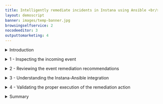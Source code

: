 ```yaml
---
title: Intelligently remediate incidents in Instana using Ansible <br/>300-level live demo
layout: demoscript
banner: images/temp-banner.jpg
browsingselfservice: 2
nocodeeditor: 3
outputtomarketing: 4
---
```


<span id="top"></span>

<details markdown="1">

<summary>Introduction</summary>

In this demo, we'llll see how we can go beyond just observing or analyzing an incoming event in Instana and automatically remediate the issue using Ansible. Our application is called GenZ Mobile Banking, and the SRE is being alerted on the sudden CPU congestion of one of our mission-critical banking services.

Let’s get started.


<br/>

</details>

<p/>

<details markdown="1">

<summary>1 - Inspecting the incoming event</summary>

<br/>

| **1.1** | **Examine the event details** |
| :--- | :--- |
| **Narration** | The SRE gets alerted about a performance problem reported on the GenZ mobile banking application. The SRE proceeds to examine the new incoming event. In Instana this is reported as an issue. An issue represents an event that gets created if an application, service, or any part of it gets unhealthy. Let’s examine the issues that are detected by Instana. |
| **Action** &nbsp; 1.1.1 | Click the **Events** icon (1). Click **Issues** (2). <br/> <img src="images/1-1-1.png" width="800" /> |
| **Action** &nbsp; 1.1.2 | Filter for '**BXF**' in the search bar. <br/> <img src="images/1-1-2.png" width="800" /> |
| **Narration** | Each Instana issue contains the severity with start and end times. The metric charts graph metric values relevant to the problem. Let’s search for the performance event pertaining to the GenZ performance issue. Notice that the issue is still active and needs to be resolved to address the current end-user experience problems. |

**[Go to top](#place1)**

<br/><br/>

</details>

<p/>

<details markdown="1">

<summary>2 - Reviewing the event remediation recommendations</summary>

<br/>

| **2.1** | **Choose a remediation to execute** |
| :--- | :--- |
| **Narration** | In addition to the details behind the event, the event page also short lists a set of potential remedial actions that can be taken to resolve this issue.  |
| **Action** &nbsp; 2.1.1 | Select the **Recommended Actions** tab. <br/> <img src="images/2-1-1.png" width="800" /> |
| **Narration** | The 'Recommended Actions' tab lists an AI-derived list of recommendations, sorted by a confidence score. You can associate any or all of these recommendations to this event by clicking the Associate Action icon in each recommendation action row. The confidence score is derived based on several factors, such as the action definitions, tags, and the meta data from the event. The confidence score attempts to approximate the likelihood of the action resolving this event. We will next select a remediation to resolve the current active event. |

<br/>

| **2.2** | **Choose a remediation to execute** |
| :--- | :--- |
| **Narration** | The 'Associated Actions' section is new and provided by the Automation Framework. When an event is raised, the pre-configured potential remediations also are attached and available in-context to accelerate the MMTF – mean time to fix the issue. You have the option to add additional actions or remove actions if they are no longer relevant to the event. These actions will then be persisted with this event. Any future occurrence of this event will then carry these newly configured remediations. |
| **Action** &nbsp; 2.2.1 | Click **Associated Actions** (1). Select **list-cpu-processes-2** (2). Click **Run** (3). <br/> <img src="images/2-2-1.png" width="800" /> |
| **Narration** | Before the action is executed, we need to specify the hosts and Instana agents on which this action should be executed. |
| **Action** &nbsp; 2.2.2 | Set the values shown below for the **Hosts Limit** (1) and **Target Agent** (2) fields. Click **Run action** (3). <br/> <img src="images/2-2-2.png" width="800" /> |

**[Go to top](#place1)**

<br/><br/>

</details>

<p/>

<details markdown="1">

<summary>3 - Understanding the Instana-Ansible integration</summary>

<br/>

| **3.1** | **Explore the Instana Action Framework** |
| :--- | :--- |
| **Narration** | The Instana Action Framework integrates with the Ansible automation platform. You can use this framework to create and manage user-defined automation actions or leverage any automations already defined in Ansible to automatically remediate incoming events. |
| **Action** &nbsp; 3.1.1 | Click the **Automation** icon. <br/> <img src="images/3-1-1.png" width="600" /> |
| **Narration** | The Action Catalog is a key component of the Action Framework. It serves as a repository of all the known remediations also called actions. You can use the Action Catalog to create new actions or view existing remediations from 3rd party automation providers such as Ansible. |
| **Action** &nbsp; 3.1.2 | Click the **Action Catalog** tab. <br/> <img src="images/3-1-2.png" width="800" /> |
| **Narration** | Notice there are supported by The Action Framework supports 3 types of actions – a Documentation Link action, a Script action and a HTTP action. <br/><br/> Let’s understand what each of these mean: <br/><br/> • 'Documentation Link' action: provides access to the relevant documentation to diagnose or remediate a known issue directly from the event context <br/> • 'Script' action: an automation script that can run on your agent using a Script Action Sensor that is part of the automation framework <br/> • 'HTTP' action: specifies HTTP calls to invoke webhooks or other REST APIs on your agent by using the new HTTP action sensor. <br/><br/> In this demo, we import the pre-defined Ansible playbooks from Ansible Automation Controller using the Ansible Action Sensor configured on the Instana agent. <br/><br/> The ingested Ansible playbooks are categorized in the Instana Action Catalog as Ansible actions to denote that they actually exist in RHAAP. Let’s examine a sample remediation. |
| **Action** &nbsp; 3.1.3 | Point out the **Ansible** action (1). Delete **active-stress-test** (2). <br/> <img src="images/3-1-2.png" width="800" /> |

<br/>

| **3.2** | **View the available Ansible playbooks** |
| :--- | :--- |
| **Narration** | Automation Controller is the command-and-control center for RHAAP. It serves as a central location to configure and manage how automation runs across your enterprise infrastructure using job templates. |
| **Action** &nbsp; 3.2.1 | On the RHAAP console, click **Resources** (1) and then **Templates** (2). <br/> <img src="images/3-2-1.png" width="800" /> |

**[Go to top](#place1)**

<br/><br/>

</details>

<p/>

<details markdown="1">

<summary>4 - Validating the proper execution of the remediation action</summary>

<br/>

| **4.1** | **Check the execution status of the remediation flow** |
| :--- | :--- |
| **Action** &nbsp; 4.1.1 | Click **Action History page**. <br/> <img src="images/4-1-1.png" width="400" /> |
| **Action** &nbsp; 4.1.2 | Click **View Log**. <br/> <img src="images/4-1-2.png" width="600" /> |
| **Narration** | Each action has at least two log entries – the 'Start' and 'Stop' entries. The log output displays the steps of the script execution to help track the execution progress of the remediation. |
| **Action** &nbsp; 4.1.3 | Click the **End running action** log entry (1). Check for **success** (2). <br/> <img src="images/4-1-3.png" width="600" /> |

<br/>

| **4.2** | **Monitor the status of the Ansible playbook execution** |
| :--- | :--- |
| **Narration** | This step is optional. The SRE does not really need to go to Ansible at all. He can stay within Instana to perform all the remediation work. However, if there are failures it helps to understand the state of Ansible and ensure that the connectivity between Instana and Ansible is properly synchronized. |
| **Action** &nbsp; 4.2.1 | On the Ansible console tab, click **Dashboard** (1) and then **Jobs** (2). Look for **list-cpu-processes** (3). <br/> <img src="images/4-2-1.png" width="800" /> <br/> <img src="images/4-2-2.png" width="800" /> |

**[Go to top](#place1)**

<br/><br/>

</details>

<p/>

<details markdown="1">

<summary>Summary</summary>

In this demo, we showed how the new Automation Framework elevates Instana beyond just an observability tool that does rapid root cause analysis, to also include incident resolution. The Instana-Ansible integration enables IT ops teams to automatically execute remedial actions in a timely manner, right from within Instana without having to hop across other automation tools. This feature accelerates the time to fix an incident and drastically reduces downtime.

**[Go to top](#place1)**

<br/><br/>

</details>